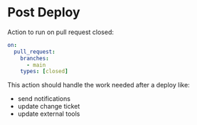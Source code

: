 # Post Deploy

Action to run on pull request closed:

```yaml
on:
  pull_request:
    branches:
      - main
    types: [closed]
```

This action should handle the work needed after a deploy like:

- send notifications
- update change ticket
- update external tools
